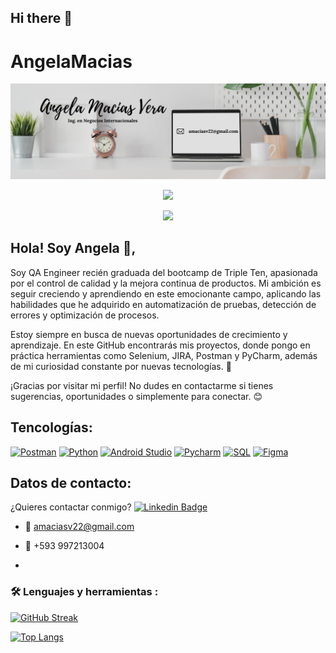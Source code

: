 ## Hi there 👋

# AngelaMacias



![](https://github.com/Tornasolholo/AngelaMacias/blob/main/Banner%20de%20LinkedIn%20Lugar%20de%20Trabajo%20Ordenado%20(2).png)


<div id="header" align="center">
  
[![](https://img.shields.io/badge/LinkedIn-0077B5?style=for-the-badge&logo=linkedin&logoColor=white)](https://www.linkedin.com/in/angela-macias-170519117/)

![](https://komarev.com/ghpvc/?username=Tornasolholo&color=blueviolet&style=flat-square)
  
</div>


## Hola! Soy Angela 👋,

Soy QA Engineer recién graduada del bootcamp de Triple Ten, apasionada por el control de calidad y la mejora continua de productos. Mi ambición es seguir creciendo y aprendiendo en este emocionante campo, aplicando las habilidades que he adquirido en automatización de pruebas, detección de errores y optimización de procesos.

Estoy siempre en busca de nuevas oportunidades de crecimiento y aprendizaje. En este GitHub encontrarás mis proyectos, donde pongo en práctica herramientas como Selenium, JIRA, Postman y PyCharm, además de mi curiosidad constante por nuevas tecnologías. 🚀

¡Gracias por visitar mi perfil! No dudes en contactarme si tienes sugerencias, oportunidades o simplemente para conectar. 😊



## Tencologías:

[![Postman](https://img.shields.io/badge/Postman-ff5733?style=for-the-badge&logo=Postman&logoColor=white)]()
[![Python](https://img.shields.io/badge/Python-33ff33?style=for-the-badge&logo=Python&logoColor=white)]()
[![Android Studio](https://img.shields.io/badge/Android_Studio-499dfc?style=for-the-badge&logo=Android&logoColor=white)]()
[![Pycharm](https://img.shields.io/badge/Pycharm-9849fc?style=for-the-badge&logo=Pycharm&logoColor=white)]()
[![SQL](https://img.shields.io/badge/SQL-fc49db?style=for-the-badge&logo=SQL&logoColor=white)]()
[![Figma](https://img.shields.io/badge/Figma-fc4974?style=for-the-badge&logo=Figma&logoColor=white)]()


## Datos de contacto:
¿Quieres contactar conmigo? [![Linkedin Badge](https://img.shields.io/badge/-Angela-blue?style=flat&logo=Linkedin&logoColor=white)](https://www.linkedin.com/in/angela-macias-170519117/)

* :e-mail: amaciasv22@gmail.com

* :iphone: +593 997213004
* 

### :hammer_and_wrench: Lenguajes y herramientas :
[![GitHub Streak](http://github-readme-streak-stats.herokuapp.com?user=Raul-qa-Burguete&theme=dark&background=000000)](https://git.io/streak-stats)

[![Top Langs](https://github-readme-stats.vercel.app/api/top-langs/?username=Raul-qa-Burguete&layout=compact&theme=vision-friendly-dark)](https://github.com/anuraghazra/github-readme-stats)
<!--
